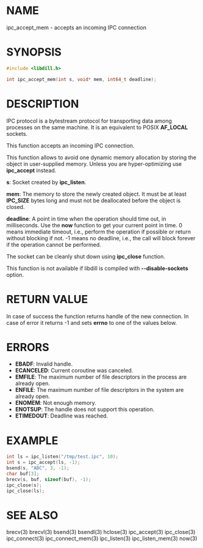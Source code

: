 # NAME

ipc_accept_mem - accepts an incoming IPC connection

# SYNOPSIS

```c
#include <libdill.h>

int ipc_accept_mem(int s, void* mem, int64_t deadline);
```

# DESCRIPTION

IPC  protocol is a bytestream protocol for transporting data among
processes on the same machine.  It is an equivalent to POSIX
**AF_LOCAL** sockets.

This function accepts an incoming IPC connection.

This function allows to avoid one dynamic memory allocation by
storing the object in user-supplied memory. Unless you are
hyper-optimizing use **ipc_accept** instead.

**s**: Socket created by **ipc_listen**.

**mem**: The memory to store the newly created object. It must be at least **IPC_SIZE** bytes long and must not be deallocated before the object is closed.

**deadline**: A point in time when the operation should time out, in milliseconds. Use the **now** function to get your current point in time. 0 means immediate timeout, i.e., perform the operation if possible or return without blocking if not. -1 means no deadline, i.e., the call will block forever if the operation cannot be performed.

The socket can be cleanly shut down using **ipc_close** function.

This function is not available if libdill is compiled with **--disable-sockets** option.

# RETURN VALUE

In case of success the function returns handle of the new connection. In case of error it returns -1 and sets **errno** to one of the values below.

# ERRORS

* **EBADF**: Invalid handle.
* **ECANCELED**: Current coroutine was canceled.
* **EMFILE**: The maximum number of file descriptors in the process are already open.
* **ENFILE**: The maximum number of file descriptors in the system are already open.
* **ENOMEM**: Not enough memory.
* **ENOTSUP**: The handle does not support this operation.
* **ETIMEDOUT**: Deadline was reached.

# EXAMPLE

```c
int ls = ipc_listen("/tmp/test.ipc", 10);
int s = ipc_accept(ls, -1);
bsend(s, "ABC", 3, -1);
char buf[3];
brecv(s, buf, sizeof(buf), -1);
ipc_close(s);
ipc_close(ls);
```
# SEE ALSO

brecv(3) brecvl(3) bsend(3) bsendl(3) hclose(3) ipc_accept(3) ipc_close(3) ipc_connect(3) ipc_connect_mem(3) ipc_listen(3) ipc_listen_mem(3) now(3) 
